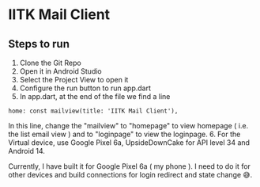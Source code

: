 # IITK Mail Client

## Steps to run
1. Clone the Git Repo
2. Open it in Android Studio
3. Select the Project View to open it
4. Configure the run button to run app.dart
5. In app.dart, at the end of the file we find a line 
```
home: const mailview(title: 'IITK Mail Client'),
```
   In this line, change the "mailview" to "homepage" to view homepage ( i.e. the list email view ) and to "loginpage" to view the loginpage.
6. For the Virtual device, use Google Pixel 6a, UpsideDownCake for API level 34 and Android 14.

Currently, I have built it for Google Pixel 6a ( my phone ). I need to do it for other devices and build connections for login redirect and state change 😅.
